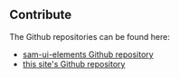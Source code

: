 ## Contribute

The Github repositories can be found here:
- [sam-ui-elements Github repository](https://github.com/GSA/sam-ui-elements)
- [this site's Github repository](https://github.com/GSA/sam-design-system-site)